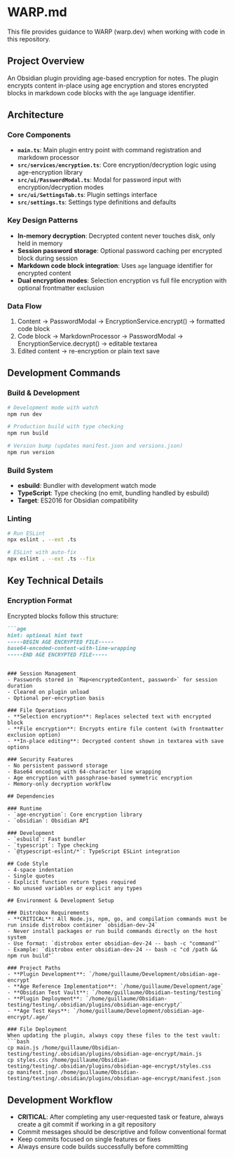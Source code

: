 # WARP.md

This file provides guidance to WARP (warp.dev) when working with code in this repository.

## Project Overview

An Obsidian plugin providing age-based encryption for notes. The plugin encrypts content in-place using age encryption and stores encrypted blocks in markdown code blocks with the `age` language identifier.

## Architecture

### Core Components
- **`main.ts`**: Main plugin entry point with command registration and markdown processor
- **`src/services/encryption.ts`**: Core encryption/decryption logic using age-encryption library
- **`src/ui/PasswordModal.ts`**: Modal for password input with encryption/decryption modes
- **`src/ui/SettingsTab.ts`**: Plugin settings interface
- **`src/settings.ts`**: Settings type definitions and defaults

### Key Design Patterns
- **In-memory decryption**: Decrypted content never touches disk, only held in memory
- **Session password storage**: Optional password caching per encrypted block during session
- **Markdown code block integration**: Uses `age` language identifier for encrypted content
- **Dual encryption modes**: Selection encryption vs full file encryption with optional frontmatter exclusion

### Data Flow
1. Content → PasswordModal → EncryptionService.encrypt() → formatted code block
2. Code block → MarkdownProcessor → PasswordModal → EncryptionService.decrypt() → editable textarea
3. Edited content → re-encryption or plain text save

## Development Commands

### Build & Development
```bash
# Development mode with watch
npm run dev

# Production build with type checking
npm run build

# Version bump (updates manifest.json and versions.json)
npm run version
```

### Build System
- **esbuild**: Bundler with development watch mode
- **TypeScript**: Type checking (no emit, bundling handled by esbuild)
- **Target**: ES2016 for Obsidian compatibility

### Linting
```bash
# Run ESLint
npx eslint . --ext .ts

# ESLint with auto-fix
npx eslint . --ext .ts --fix
```

## Key Technical Details

### Encryption Format
Encrypted blocks follow this structure:
```markdown
```age
hint: optional hint text
-----BEGIN AGE ENCRYPTED FILE-----
base64-encoded-content-with-line-wrapping
-----END AGE ENCRYPTED FILE-----
```
```

### Session Management
- Passwords stored in `Map<encryptedContent, password>` for session duration
- Cleared on plugin unload
- Optional per-encryption basis

### File Operations
- **Selection encryption**: Replaces selected text with encrypted block
- **File encryption**: Encrypts entire file content (with frontmatter exclusion option)
- **In-place editing**: Decrypted content shown in textarea with save options

### Security Features
- No persistent password storage
- Base64 encoding with 64-character line wrapping
- Age encryption with passphrase-based symmetric encryption
- Memory-only decryption workflow

## Dependencies

### Runtime
- `age-encryption`: Core encryption library
- `obsidian`: Obsidian API

### Development  
- `esbuild`: Fast bundler
- `typescript`: Type checking
- `@typescript-eslint/*`: TypeScript ESLint integration

## Code Style
- 4-space indentation
- Single quotes
- Explicit function return types required
- No unused variables or explicit any types

## Environment & Development Setup

### Distrobox Requirements
- **CRITICAL**: All Node.js, npm, go, and compilation commands must be run inside distrobox container `obsidian-dev-24`
- Never install packages or run build commands directly on the host system
- Use format: `distrobox enter obsidian-dev-24 -- bash -c "command"`
- Example: `distrobox enter obsidian-dev-24 -- bash -c "cd /path && npm run build"`

### Project Paths
- **Plugin Development**: `/home/guillaume/Development/obsidian-age-encrypt`
- **Age Reference Implementation**: `/home/guillaume/Development/age`
- **Obsidian Test Vault**: `/home/guillaume/Obsidian-testing/testing`
- **Plugin Deployment**: `/home/guillaume/Obsidian-testing/testing/.obsidian/plugins/obsidian-age-encrypt/`
- **Age Test Keys**: `/home/guillaume/Development/obsidian-age-encrypt/.age/`

### File Deployment
When updating the plugin, always copy these files to the test vault:
```bash
cp main.js /home/guillaume/Obsidian-testing/testing/.obsidian/plugins/obsidian-age-encrypt/main.js
cp styles.css /home/guillaume/Obsidian-testing/testing/.obsidian/plugins/obsidian-age-encrypt/styles.css
cp manifest.json /home/guillaume/Obsidian-testing/testing/.obsidian/plugins/obsidian-age-encrypt/manifest.json
```

## Development Workflow
- **CRITICAL**: After completing any user-requested task or feature, always create a git commit if working in a git repository
- Commit messages should be descriptive and follow conventional format
- Keep commits focused on single features or fixes
- Always ensure code builds successfully before committing
